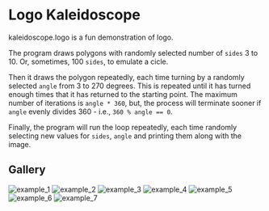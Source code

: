 # Logo Kaleidoscope
kaleidoscope.logo is a fun demonstration of logo.
  
The program draws polygons with randomly selected number of `sides` 3 to 10. Or, sometimes, 100 `sides`, to emulate a cicle.  

Then it draws the polygon repeatedly, each time turning by a randomly selected `angle` from 3 to 270 degrees. This is repeated until it has turned enough times that it has returned to the starting point. The maximum number of iterations is `angle * 360`, but, the process will terminate sooner if `angle` evenly divides 360 - i.e., `360 % angle == 0`.  

Finally, the program will run the loop repeatedly, each time randomly selecting new values for `sides`, `angle` and printing them along with the image.

## Gallery
![example_1](https://github.com/kdelaney-owneriq/public/logo/imagess/Logo_kaledoscope_100_137.png?raw=true)
![example_2](https://github.com/kdelaney-owneriq/public/logo/imagess/Logo_kaledoscope_3_134.png?raw=true)
![example_3](https://github.com/kdelaney-owneriq/public/logo/imagess/Logo_kaledoscope_3_151.png?raw=true)
![example_4](https://github.com/kdelaney-owneriq/public/logo/imagess/Logo_kaledoscope_4_229.png?raw=true)
![example_5](https://github.com/kdelaney-owneriq/public/logo/imagess/Logo_kaledoscope_5_118.png?raw=true)
![example_6](https://github.com/kdelaney-owneriq/public/logo/imagess/Logo_kaledoscope_7_136.png?raw=true)
![example_7](https://github.com/kdelaney-owneriq/master/logo/imagess/Logo_kaledoscope_9_179.png?raw=true)
